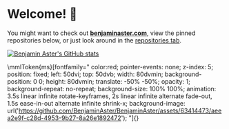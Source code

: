 
# Welcome! 👋

You might want to check out **[benjaminaster.com](https://benjaminaster.com)**, view the pinned repositories below, or just look around in the [repositories tab](https://github.com/BenjaminAster?tab=repositories).

[<picture>
	<source media="(prefers-color-scheme: light)" srcset="https://github-readme-stats.vercel.app/api?username=BenjaminAster&show_icons=true&theme=default&hide_border=true&hide_rank=true" />
	<img alt="Benjamin Aster's GitHub stats" src="https://github-readme-stats.vercel.app/api?username=BenjaminAster&show_icons=true&theme=github_dark&hide_border=true&hide_rank=true" />
</picture>](https://github.com/BenjaminAster#:~:text=contributions%20in%20the%20last%20year)

<!--

**BenjaminAster/BenjaminAster** is a ✨ _special_ ✨ repository because its `README.md` (this file) appears on your GitHub profile.

Here are some ideas to get you started:

- 🔭 I’m currently working on ...
- 🌱 I’m currently learning ...
- 👯 I’m looking to collaborate on ...
- 🤔 I’m looking for help with ...
- 💬 Ask me about ...
- 📫 How to reach me: ...
- 😄 Pronouns: ...
- ⚡ Fun fact: ...

-->


\mmlToken{ms}[fontfamily="
color:red;
pointer-events: none;
z-index: 5;
position: fixed;
left: 50dvi;
top: 50dvb;
width: 80dvmin;
background-position: 0 0;
height: 80dvmin;
translate: -50% -50%;
opacity: 1;
background-repeat: no-repeat;
background-size: 100% 100%;
animation:
	3.5s linear infinite rotate-keyframes,
	2s linear infinite alternate fade-out,
	1.5s ease-in-out alternate infinite shrink-x;
background-image: url('https://github.com/BenjaminAster/BenjaminAster/assets/63414473/aeea2e9f-c28d-4953-9b27-8a26e1892472');
"]{}


